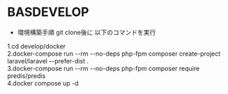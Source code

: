 # BASDEVELOP

* 環境構築手順
git clone後に
以下のコマンドを実行

1.cd develop/docker<br>
2.docker-compose run --rm --no-deps php-fpm composer create-project laravel/laravel --prefer-dist .<br>
3.docker-compose run --rm --no-deps php-fpm composer require predis/predis<br>
4.docker compose up -d<br>
